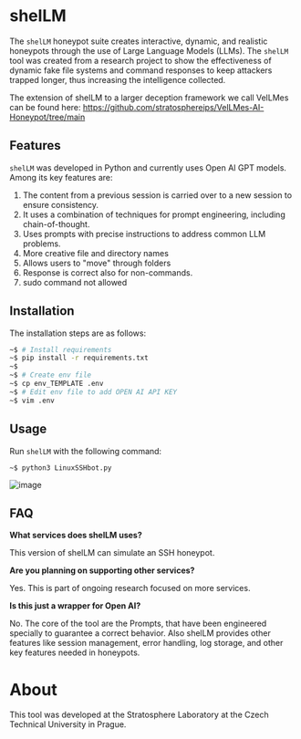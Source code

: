 # shelLM

The `shelLM` honeypot suite creates interactive, dynamic, and realistic honeypots through the use of Large Language Models (LLMs). The `shelLM` tool was created from a research project to show the effectiveness of dynamic fake file systems and command responses to keep attackers trapped longer, thus increasing the intelligence collected.

The extension of shelLM to a larger deception framework we call VelLMes can be found here: https://github.com/stratosphereips/VelLMes-AI-Honeypot/tree/main

## Features

`shelLM` was developed in Python and currently uses Open AI GPT models. Among its key features are:

1. The content from a previous session is carried over to a new session to ensure consistency.
2. It uses a combination of techniques for prompt engineering, including chain-of-thought.
3. Uses prompts with precise instructions to address common LLM problems.
4. More creative file and directory names
5. Allows users to "move" through folders
6. Response is correct also for non-commands.
7. sudo command not allowed

## Installation

The installation steps are as follows:

```bash
~$ # Install requirements
~$ pip install -r requirements.txt
~$
~$ # Create env file
~$ cp env_TEMPLATE .env
~$ # Edit env file to add OPEN AI API KEY
~$ vim .env
```

## Usage

Run `shelLM` with the following command:
```
~$ python3 LinuxSSHbot.py 
```
![image](https://github.com/stratosphereips/shelLM/assets/2458879/021bcd0d-93ae-49aa-b3a3-dea345dffc7c)

## FAQ

**What services does shelLM uses?**

This version of shelLM can simulate an SSH honeypot.

**Are you planning on supporting other services?**

Yes. This is part of ongoing research focused on more services.

**Is this just a wrapper for Open AI?**

No. The core of the tool are the Prompts, that have been engineered specially to guarantee a correct behavior. Also shelLM provides other features like session management, error handling, log storage, and other key features needed in honeypots.

# About

This tool was developed at the Stratosphere Laboratory at the Czech Technical University in Prague.

